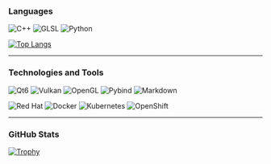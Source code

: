 ### Languages
![C++](https://img.shields.io/badge/C++-00599C?style=for-the-badge&logo=c%2B%2B&logoColor=white)
![GLSL](https://img.shields.io/badge/GLSL-FF6C00?style=for-the-badge&logo=opengl&logoColor=white)
![Python](https://img.shields.io/badge/Python-14354C?style=for-the-badge&logo=python&logoColor=white)

[![Top Langs](https://github-readme-stats.vercel.app/api/top-langs/?username=Raylight-Developer&layout=compact&theme=radical&langs_count=10)](https://github.com/Raylight-Developer)

---

### Technologies and Tools
![Qt6](https://img.shields.io/badge/Qt-41CD52?style=for-the-badge&logo=qt&logoColor=white)
![Vulkan](https://img.shields.io/badge/Vulkan-AC162C?style=for-the-badge&logo=vulkan&logoColor=white)
![OpenGL](https://img.shields.io/badge/OpenGL-5586A4?style=for-the-badge&logo=opengl&logoColor=white)
![Pybind](https://img.shields.io/badge/pybind11-306998?style=for-the-badge&logo=python&logoColor=white)
![Markdown](https://img.shields.io/badge/Markdown-000000?style=for-the-badge&logo=markdown&logoColor=white)

![Red Hat](https://img.shields.io/badge/Red%20Hat-EE0000?style=for-the-badge&logo=redhat&logoColor=white)
![Docker](https://img.shields.io/badge/Docker-2496ED?style=for-the-badge&logo=docker&logoColor=white)
![Kubernetes](https://img.shields.io/badge/Kubernetes-326CE5?style=for-the-badge&logo=kubernetes&logoColor=white)
![OpenShift](https://img.shields.io/badge/OpenShift-EE0000?style=for-the-badge&logo=redhatopenshift&logoColor=white)

---

### GitHub Stats
[![Trophy](https://github-profile-trophy.vercel.app/?username=Raylight-Developer&theme=radical)](https://github.com/ryo-ma/github-profile-trophy)
